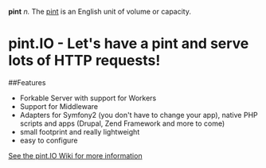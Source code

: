 **pint**
*n.* The [pint](http://en.wikipedia.org/wiki/Pint "Explanation on wikipedia") is an English unit of volume or capacity.

pint.IO - Let's have a pint and serve lots of HTTP requests!
=

##Features
* Forkable Server with support for Workers
* Support for Middleware
* Adapters for Symfony2 (you don't have to change your app), native PHP scripts and apps (Drupal, Zend Framework and more to come)
* small footprint and really lightweight
* easy to configure


[See the pint.IO Wiki for more information](https://github.com/fate/pint-io/wiki "pint.IO Wiki")

